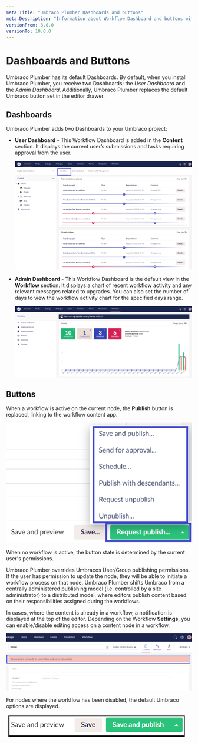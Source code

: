 ```yaml
---
meta.Title: "Umbraco Plumber Dashboards and buttons"
meta.Description: "Information about Workflow Dashboard and buttons with Umbraco Plumber"
versionFrom: 8.0.0
versionTo: 10.0.0
---
```


# Dashboards and Buttons

Umbraco Plumber has its default Dashboards. By default, when you install Umbraco Plumber, you receive two Dashboards: the *User Dashboard* and the *Admin Dashboard*. Additionally, Umbraco Plumber replaces the default Umbraco button set in the editor drawer.

## Dashboards

Umbraco Plumber adds two Dashboards to your Umbraco project:

- **User Dashboard** - This Workflow Dashboard is added in the **Content** section. It displays the current user’s submissions and tasks requiring approval from the user.

  ![Workflow Dashboard in the Content Section](images/WorkflowDashboard_ContentSection.png)

- **Admin Dashboard** - This Workflow Dashboard is the default view in the **Workflow** section. It displays a chart of recent workflow activity and any relevant messages related to upgrades. You can also set the number of days to view the workflow activity chart for the specified days range.

  ![Workflow Dashboard in the Workflow Section](images/WorkflowDashboard_WorkflowSection.png)

## Buttons

When a workflow is active on the current node, the **Publish** button is replaced, linking to the workflow content app.

![Disabled content edits](images/Buttons.png)

When no workflow is active, the button state is determined by the current user's permissions.

Umbraco Plumber overrides Umbracos User/Group publishing permissions. If the user has permission to update the node, they will be able to initiate a workflow process on that node. Umbraco Plumber shifts Umbraco from a centrally administered publishing model (i.e. controlled by a site administrator) to a distributed model, where editors publish content based on their responsibilities assigned during the workflows.

In cases, where the content is already in a workflow, a notification is displayed at the top of the editor. Depending on the Workflow **Settings**, you can enable/disable editing access on a content node in a workflow.

![Disabled content edits](images/blocked_content.png)

For nodes where the workflow has been disabled, the default Umbraco options are displayed.

![Default Button](images/Default_Buttons.png)
